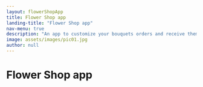 ```yaml
---
layout: flowerShopApp
title: Flower Shop app
landing-title: "Flower Shop app"
nav-menu: true
description: "An app to customize your bouquets orders and receive them easily."
image: assets/images/pic01.jpg
author: null
---
```


<h1>Flower Shop app</h1>
